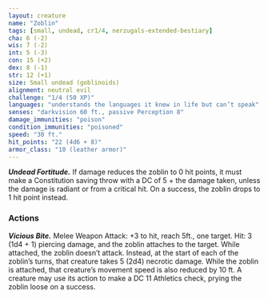 ```yaml
---
layout: creature
name: "Zoblin"
tags: [small, undead, cr1/4, nerzugals-extended-bestiary]
cha: 6 (-2)
wis: 7 (-2)
int: 5 (-3)
con: 15 (+2)
dex: 8 (-1)
str: 12 (+1)
size: Small undead (goblinoids)
alignment: neutral evil
challenge: "1/4 (50 XP)"
languages: "understands the languages it knew in life but can’t speak"
senses: "darkvision 60 ft., passive Perception 8"
damage_immunities: "poison"
condition_immunities: "poisoned"
speed: "30 ft."
hit_points: "22 (4d6 + 8)"
armor_class: "10 (leather armor)"
---
```


***Undead Fortitude.*** If damage reduces the zoblin to 0 hit
points, it must make a Constitution saving throw with a
DC of 5 + the damage taken, unless the damage is
radiant or from a critical hit. On a success, the zoblin
drops to 1 hit point instead.

### Actions

***Vicious Bite.*** Melee Weapon Attack: +3 to hit, reach
5ft., one target. Hit: 3 (1d4 + 1) piercing damage, and
the zoblin attaches to the target. While attached, the
zoblin doesn’t attack. Instead, at the start of each of
the zoblin’s turns, that creature takes 5 (2d4) necrotic
damage. While the zoblin is attached, that creature’s
movement speed is also reduced by 10 ft. A creature
may use its action to make a DC 11 Athletics check,
prying the zoblin loose on a success.
